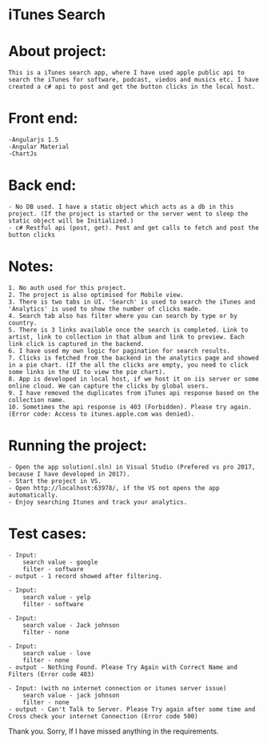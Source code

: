 # iTunes Search

# About project:
	This is a iTunes search app, where I have used apple public api to search the iTunes for software, podcast, viedos and musics etc. I have created a c# api to post and get the button clicks in the local host.

# Front end:
	-Angularjs 1.5
	-Angular Material
	-ChartJs

# Back end:
	- No DB used. I have a static object which acts as a db in this project. (If the project is started or the server went to sleep the static object will be Initialized.)
	- c# Restful api (post, get). Post and get calls to fetch and post the button clicks

# Notes:
	1. No auth used for this project.
	2. The project is also optimised for Mobile view.
	3. There is two tabs in UI. 'Search' is used to search the iTunes and 'Analytics' is used to show the number of clicks made.
	4. Search tab also has filter where you can search by type or by country.
	5. There is 3 links available once the search is completed. Link to artist, link to collection in that album and link to preview. Each link click is captured in the backend.
	6. I have used my own logic for pagination for search results.
	7. Clicks is fetched from the backend in the analytics page and showed in a pie chart. (If the all the clicks are empty, you need to click some links in the UI to view the pie chart).
	8. App is developed in local host, if we host it on iis server or some online cloud. We can capture the clicks by global users.
	9. I have removed the duplicates from iTunes api response based on the collection name.
	10. Sometimes the api response is 403 (Forbidden). Please try again. (Error code: Access to itunes.apple.com was denied).

# Running the project:
	- Open the app solution(.sln) in Visual Studio (Prefered vs pro 2017, because I have developed in 2017).
	- Start the project in VS.
	- Open http://localhost:63978/, if the VS not opens the app automatically.
	- Enjoy searching Itunes and track your analytics.

# Test cases:
	- Input:
		search value - google
		filter - software
	- output - 1 record showed after filtering.

	- Input:
		search value - yelp
		filter - software

	- Input:
		search value - Jack johnson
		filter - none

	- Input:
		search value - love
		filter - none
	- output - Nothing Found. Please Try Again with Correct Name and Filters (Error code 403)

	- Input: (with no internet connection or itunes server issue)
		search value - jack johnson
		filter - none
	- output - Can't Talk to Server. Please Try again after some time and Cross check your internet Connection (Error code 500)

Thank you. Sorry, If I have missed anything in the requirements.

